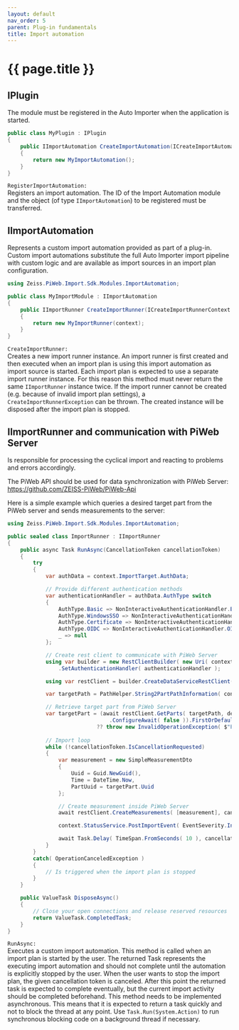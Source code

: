 ```yaml
---
layout: default
nav_order: 5
parent: Plug-in fundamentals
title: Import automation
---
```


<!---
Ziele:
- Hinweise zur weiteren Umsetzung des Modultyps geben (insbesondere Datenabruf und -upload)

Inhalt:
- ImportRunner beschreiben
- Datenabruf
    - Möglichkeiten beispielhaft aufzeigen
    - auf Beispielplug-ins verweisen
- Datenupload
    - auf PiWeb API verweisen
--->

<!-- "Module" entfernen -->

# {{ page.title }}

## IPlugin
The module must be registered in the Auto Importer when the application is started.

```c#
public class MyPlugin : IPlugin
{
    public IImportAutomation CreateImportAutomation(ICreateImportAutomationContext context)
    {
        return new MyImportAutomation();
    }
}
```

`RegisterImportAutomation:`\
Registers an import automation. The ID of the Import Automation module and the object (of type `IImportAutomation`) to be registered must be transferred.

## IImportAutomation
Represents a custom import automation provided as part of a plug-in. Custom import automations substitute the full Auto Importer import pipeline with custom logic and are available as import sources in an import plan configuration.

```c#
using Zeiss.PiWeb.Import.Sdk.Modules.ImportAutomation;

public class MyImportModule : IImportAutomation
{
    public IImportRunner CreateImportRunner(ICreateImportRunnerContext context)
    {
        return new MyImportRunner(context);
    }
}
```

`CreateImportRunner:`\
Creates a new import runner instance. An import runner is first created and then executed when an import plan is using this import automation as import source is started. Each import plan is expected to use a separate import runner instance. For this reason this method must never return the same `IImportRunner` instance twice. If the import runner cannot be created (e.g. because of invalid import plan settings), a `CreateImportRunnerException` can be thrown. The created instance will be disposed after the import plan is stopped.

## IImportRunner and communication with PiWeb Server
Is responsible for processing the cyclical import and reacting to problems and errors accordingly.

The PiWeb API should be used for data synchronization with PiWeb Server:\
https://github.com/ZEISS-PiWeb/PiWeb-Api

Here is a simple example which queries a desired target part from the PiWeb server and sends measurements to the server:
```c#
using Zeiss.PiWeb.Import.Sdk.Modules.ImportAutomation;

public sealed class ImportRunner : IImportRunner
{
    public async Task RunAsync(CancellationToken cancellationToken)
    {
        try
        {
            var authData = context.ImportTarget.AuthData;

            // Provide different authentication methods
            var authenticationHandler = authData.AuthType switch
            {
                AuthType.Basic => NonInteractiveAuthenticationHandler.Basic( authData.Username, authData.Password ),
                AuthType.WindowsSSO => NonInteractiveAuthenticationHandler.WindowsSSO(),
                AuthType.Certificate => NonInteractiveAuthenticationHandler.Certificate( authData.CertificateThumbprint ),
                AuthType.OIDC => NonInteractiveAuthenticationHandler.OIDC( authData.ReadAndUpdateRefreshTokenAsync ),
                _ => null
            };

            // Create rest client to communicate with PiWeb Server
            using var builder = new RestClientBuilder( new Uri( context.ImportTarget.ServiceAddress ) )
                .SetAuthenticationHandler( authenticationHandler );

            using var restClient = builder.CreateDataServiceRestClient();

            var targetPath = PathHelper.String2PartPathInformation( context.PropertyReader.ReadString( "TargetPart", "/" ) );

            // Retrieve target part from PiWeb Server
            var targetPart = (await restClient.GetParts( targetPath, depth: 0, cancellationToken: cancellationToken )
                                .ConfigureAwait( false )).FirstOrDefault()
                            ?? throw new InvalidOperationException( $"Part '{targetPath}' does no exist" );
            
            // Import loop
            while (!cancellationToken.IsCancellationRequested)
            {
                var measurement = new SimpleMeasurementDto
                {
                    Uuid = Guid.NewGuid(),
                    Time = DateTime.Now,
                    PartUuid = targetPart.Uuid
                };

                // Create measurement inside PiWeb Server
                await restClient.CreateMeasurements( [measurement], cancellationToken ).ConfigureAwait( false );

                context.StatusService.PostImportEvent( EventSeverity.Info, "Measurement created in part '{0}'", targetPath.ToString( ) );

                await Task.Delay( TimeSpan.FromSeconds( 10 ), cancellationToken ).ConfigureAwait( false );
            }
        }
        catch( OperationCanceledException )
        {
            // Is triggered when the import plan is stopped
        }
    }

    public ValueTask DisposeAsync()
    {
        // Close your open connections and release reserved resources
        return ValueTask.CompletedTask;
    }
}
```

`RunAsync:`\
Executes a custom import automation. This method is called when an import plan is started by the user. The returned Task represents the executing import automation and should not complete until the automation is explicitly stopped by the user. When the user wants to stop the import plan, the given cancellation token is canceled. After this point the returned task is expected to complete eventually, but the current import activity should be completed beforehand. This method needs to be implemented asynchronous. This means that it is expected to return a task quickly and not to block the thread at any point. Use `Task.Run(System.Action)` to run synchronous blocking code on a background thread if necessary.